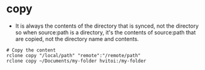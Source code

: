 # copy

- It is always the contents of the directory that is synced, not the directory so when source:path is a directory, it's the contents of source:path that are copied, not the directory name and contents.

```shell
# Copy the content
rclone copy "/local/path" "remote":"/remote/path"
rclone copy ~/Documents/my-folder hvitoi:/my-folder
```
